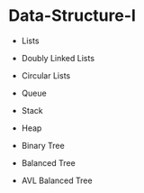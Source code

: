 # Data-Structure-I

- Lists
- Doubly Linked Lists
- Circular Lists

- Queue
- Stack
- Heap

- Binary Tree
- Balanced Tree
- AVL Balanced Tree

